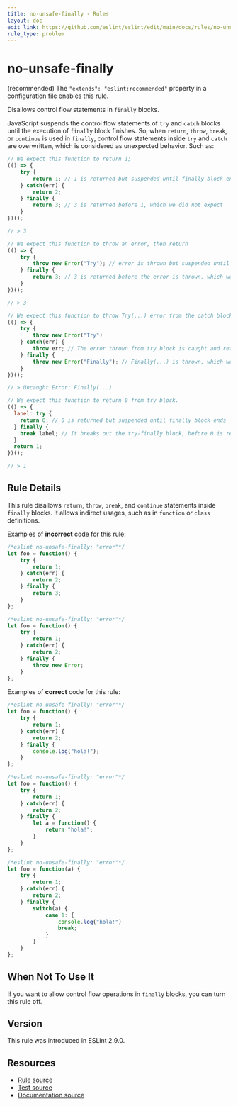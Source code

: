 ```yaml
---
title: no-unsafe-finally - Rules
layout: doc
edit_link: https://github.com/eslint/eslint/edit/main/docs/rules/no-unsafe-finally.md
rule_type: problem
---
```

<!-- Note: No pull requests accepted for this file. See README.md in the root directory for details. -->

# no-unsafe-finally

(recommended) The `"extends": "eslint:recommended"` property in a configuration file enables this rule.

Disallows control flow statements in `finally` blocks.

JavaScript suspends the control flow statements of `try` and `catch` blocks until the execution of `finally` block finishes. So, when `return`, `throw`, `break`, or `continue` is used in `finally`, control flow statements inside `try` and `catch` are overwritten, which is considered as unexpected behavior. Such as:

```js
// We expect this function to return 1;
(() => {
    try {
        return 1; // 1 is returned but suspended until finally block ends
    } catch(err) {
        return 2;
    } finally {
        return 3; // 3 is returned before 1, which we did not expect
    }
})();

// > 3
```

```js
// We expect this function to throw an error, then return
(() => {
    try {
        throw new Error("Try"); // error is thrown but suspended until finally block ends
    } finally {
        return 3; // 3 is returned before the error is thrown, which we did not expect
    }
})();

// > 3
```

```js
// We expect this function to throw Try(...) error from the catch block
(() => {
    try {
        throw new Error("Try")
    } catch(err) {
        throw err; // The error thrown from try block is caught and rethrown
    } finally {
        throw new Error("Finally"); // Finally(...) is thrown, which we did not expect
    }
})();

// > Uncaught Error: Finally(...)
```

```js
// We expect this function to return 0 from try block.
(() => {
  label: try {
    return 0; // 0 is returned but suspended until finally block ends
  } finally {
    break label; // It breaks out the try-finally block, before 0 is returned.
  }
  return 1;
})();

// > 1
```

## Rule Details

This rule disallows `return`, `throw`, `break`, and `continue` statements inside `finally` blocks. It allows indirect usages, such as in `function` or `class` definitions.

Examples of **incorrect** code for this rule:

```js
/*eslint no-unsafe-finally: "error"*/
let foo = function() {
    try {
        return 1;
    } catch(err) {
        return 2;
    } finally {
        return 3;
    }
};
```

```js
/*eslint no-unsafe-finally: "error"*/
let foo = function() {
    try {
        return 1;
    } catch(err) {
        return 2;
    } finally {
        throw new Error;
    }
};
```

Examples of **correct** code for this rule:

```js
/*eslint no-unsafe-finally: "error"*/
let foo = function() {
    try {
        return 1;
    } catch(err) {
        return 2;
    } finally {
        console.log("hola!");
    }
};
```

```js
/*eslint no-unsafe-finally: "error"*/
let foo = function() {
    try {
        return 1;
    } catch(err) {
        return 2;
    } finally {
        let a = function() {
            return "hola!";
        }
    }
};
```

```js
/*eslint no-unsafe-finally: "error"*/
let foo = function(a) {
    try {
        return 1;
    } catch(err) {
        return 2;
    } finally {
        switch(a) {
            case 1: {
                console.log("hola!")
                break;
            }
        }
    }
};
```

## When Not To Use It

If you want to allow control flow operations in `finally` blocks, you can turn this rule off.

## Version

This rule was introduced in ESLint 2.9.0.

## Resources

* [Rule source](https://github.com/eslint/eslint/tree/HEAD/lib/rules/no-unsafe-finally.js)
* [Test source](https://github.com/eslint/eslint/tree/HEAD/tests/lib/rules/no-unsafe-finally.js)
* [Documentation source](https://github.com/eslint/eslint/tree/HEAD/docs/rules/no-unsafe-finally.md)
